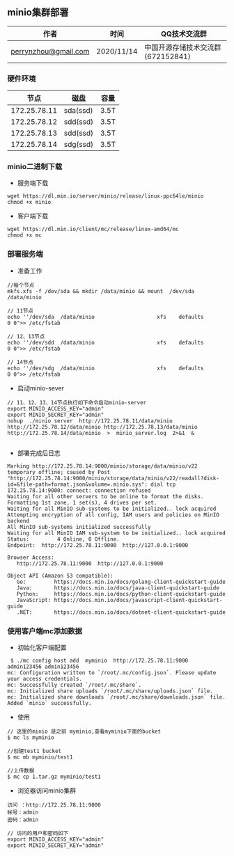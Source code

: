 ## minio集群部署

| 作者 | 时间 |QQ技术交流群 |
| ------ | ------ |------ |
| perrynzhou@gmail.com |2020/11/14 |中国开源存储技术交流群(672152841) |

### 硬件环境

| 节点   | 磁盘         | 容量   |
| ------------ | ------------ |------------ |
| 172.25.78.11 | sda(ssd) | 3.5T|
| 172.25.78.12 | sdd(ssd)       | 3.5T    |
| 172.25.78.13 | sdd(ssd)        |  3.5T  |
| 172.25.78.14 | sdg(ssd)       |  3.5T  |


### minio二进制下载

- 服务端下载

```
wget https://dl.min.io/server/minio/release/linux-ppc64le/minio
chmod +x minio
```

- 客户端下载

```
wget https://dl.min.io/client/mc/release/linux-amd64/mc
chmod +x mc
```

### 部署服务端

- 准备工作
```
//每个节点
mkfs.xfs -f /dev/sda && mkdir /data/minio && mount  /dev/sda /data/minio 

// 11节点
echo ''/dev/sda  /data/minio                    xfs    defaults        0 0">> /etc/fstab

// 12、13节点
echo ''/dev/sdd  /data/minio                    xfs    defaults        0 0">> /etc/fstab

// 14节点
echo ''/dev/sdg  /data/minio                    xfs    defaults        0 0">> /etc/fstab

```

- 启动minio-sever
```
// 11、12、13、14节点执行如下命令启动minio-server
export MINIO_ACCESS_KEY="admin"
export MINIO_SECRET_KEY="admin"
nohup  ./minio server  http://172.25.78.11/data/minio  http://172.25.78.12/data/minio http://172.25.78.13/data/minio  http://172.25.78.14/data/minio  >  minio_server.log  2>&1  & 


```

- 部署完成后日志

```
Marking http://172.25.78.14:9000/minio/storage/data/minio/v22 temporary offline; caused by Post "http://172.25.78.14:9000/minio/storage/data/minio/v22/readall?disk-id=&file-path=format.json&volume=.minio.sys": dial tcp 172.25.78.14:9000: connect: connection refused
Waiting for all other servers to be online to format the disks.
Formatting 1st zone, 1 set(s), 4 drives per set.
Waiting for all MinIO sub-systems to be initialized.. lock acquired
Attempting encryption of all config, IAM users and policies on MinIO backend
All MinIO sub-systems initialized successfully
Waiting for all MinIO IAM sub-system to be initialized.. lock acquired
Status:         4 Online, 0 Offline. 
Endpoint:  http://172.25.78.11:9000  http://127.0.0.1:9000

Browser Access:
   http://172.25.78.11:9000  http://127.0.0.1:9000

Object API (Amazon S3 compatible):
   Go:         https://docs.min.io/docs/golang-client-quickstart-guide
   Java:       https://docs.min.io/docs/java-client-quickstart-guide
   Python:     https://docs.min.io/docs/python-client-quickstart-guide
   JavaScript: https://docs.min.io/docs/javascript-client-quickstart-guide
   .NET:       https://docs.min.io/docs/dotnet-client-quickstart-guide
```

### 使用客户端mc添加数据

- 初始化客户端配置
```
 $ ./mc config host add  myminio  http://172.25.78.11:9000  admin123456 admin123456
mc: Configuration written to `/root/.mc/config.json`. Please update your access credentials.
mc: Successfully created `/root/.mc/share`.
mc: Initialized share uploads `/root/.mc/share/uploads.json` file.
mc: Initialized share downloads `/root/.mc/share/downloads.json` file.
Added `minio` successfully.
```

- 使用

```
// 这里的minio 是之前 myminio,查看myminio下面的bucket
$ mc ls myminio

//创建test1 bucket
$ mc mb myminio/test1

//上传数据
$ mc cp 1.tar.gz myminio/test1
```

- 浏览器访问minio集群

```
访问 ：http://172.25.78.11:9000
帐号：admin
密码：admin

// 访问的用户和密码如下
export MINIO_ACCESS_KEY="admin"
export MINIO_SECRET_KEY="admin"
```
